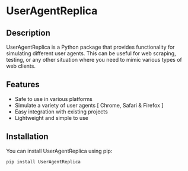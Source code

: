 # UserAgentReplica

## Description

UserAgentReplica is a Python package that provides functionality for simulating different user agents. This can be useful for web scraping, testing, or any other situation where you need to mimic various types of web clients.

## Features

- Safe to use in various platforms
- Simulate a variety of user agents [ Chrome, Safari & Firefox ]
- Easy integration with existing projects
- Lightweight and simple to use

## Installation

You can install UserAgentReplica using pip:

```bash
pip install UserAgentReplica

